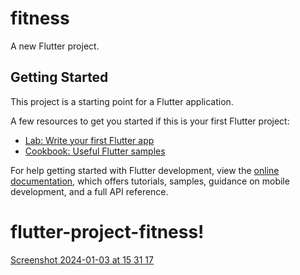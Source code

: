 # fitness

A new Flutter project.

## Getting Started

This project is a starting point for a Flutter application.

A few resources to get you started if this is your first Flutter project:

- [Lab: Write your first Flutter app](https://docs.flutter.dev/get-started/codelab)
- [Cookbook: Useful Flutter samples](https://docs.flutter.dev/cookbook)

For help getting started with Flutter development, view the
[online documentation](https://docs.flutter.dev/), which offers tutorials,
samples, guidance on mobile development, and a full API reference.
# flutter-project-fitness!

[Screenshot 2024-01-03 at 15 31 17](https://github.com/Reneuwumuhire/flutter-project-fitness/assets/21109290/f544cfff-d8bd-4ee6-8ce2-ea9be0f27c56)

